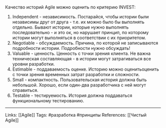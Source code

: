 Качество историй Agile можно оценить по критерию INVEST:
1. Independent - независимость. Постарайся, чтобы истории были независимы друг от друга - т.е. их можно было бы выполнять отдельно. Бывают истории, которые нужно выполнять последовательно - и это ок, но нарушает принцип, по которому истории могут выполняться в соответствии с их приоритетом. 
2. Negotiable - обсуждаемость. Причина, по которой не записываются подробности истории. Подробности нужно обсуждать! 
3. Valuable - ценность. Ценность с точки зрения клиента. Не важна техническая составляющая - в истории могут затрагиваться все уровни разработки. 
4. Estimable - поддаваемость оценке. Историю можно оценитьоценить с точки зрения временных затрат разработки и сложности. 
5. Small - компактность. Пользовательская история должна быть небольшой. Хорошо, если один-два разработчика с ней могут справиться. 
6. Testable - тестируемость. История должна поддаваться функциональному тестированию. 
___
Links: [[Agile]]
Tags: #разработка #принципы 
References: [[Чистый Agile]]